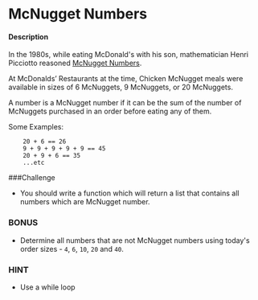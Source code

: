 McNugget Numbers
==================

#### Description

In the 1980s, while eating McDonald's with his son, mathematician Henri Picciotto reasoned [McNugget Numbers](http://en.wikipedia.org/wiki/Coin_problem#McNugget_numbers).

At McDonalds’ Restaurants at the time, Chicken McNugget meals were available in sizes of 6 McNuggets, 9 McNuggets, or 20 McNuggets.

A number is a McNugget number if it can be the sum of the number of McNuggets purchased in an order before eating any of them.

Some Examples:

        20 + 6 == 26
        9 + 9 + 9 + 9 + 9 == 45
        20 + 9 + 6 == 35
        ...etc

###Challenge

* You should write a function which will return a list that contains all numbers which are McNugget number.

### BONUS

* Determine all numbers that are not McNugget numbers using today's order sizes - `4`, `6`, `10`, `20` and `40`.

### HINT

* Use a while loop
